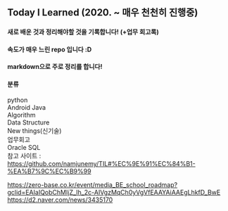 ## Today I Learned (2020. ~ 매우 천천히 진행중)
#### 새로 배운 것과 정리해야할 것을 기록합니다! (+업무 회고록)
#### 속도가 매우 느린 repo 입니다 :D
#### markdown으로 주로 정리를 합니다!

 
#### 분류  
python <br/>
Android Java <br/>
Algorithm <br/>
Data Structure <br/>
New things(신기술) <br/> 
업무회고<br/>
Oracle SQL<br/>
참고 사이트 : https://github.com/namjunemy/TIL#%EC%9E%91%EC%84%B1-%EA%B7%9C%EC%B9%99


https://zero-base.co.kr/event/media_BE_school_roadmap?gclid=EAIaIQobChMIjZ_Ih_2c-AIVgzMqCh0yVgVfEAAYAiAAEgLhkfD_BwE
https://d2.naver.com/news/3435170
  
 
